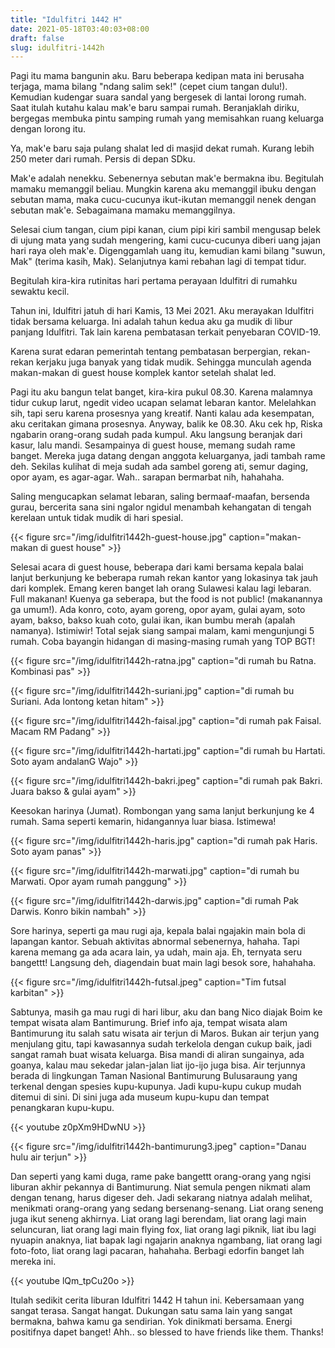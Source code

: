 ```yaml
---
title: "Idulfitri 1442 H"
date: 2021-05-18T03:40:03+08:00
draft: false
slug: idulfitri-1442h
---
```



Pagi itu mama bangunin aku. Baru beberapa kedipan mata ini berusaha terjaga, mama bilang "ndang salim sek!" (cepet cium tangan dulu!). Kemudian kudengar suara sandal yang bergesek di lantai lorong rumah. Saat itulah kutahu kalau mak'e baru sampai rumah. Beranjaklah diriku, bergegas membuka pintu samping rumah yang memisahkan ruang keluarga dengan lorong itu.

Ya, mak'e baru saja pulang shalat Ied di masjid dekat rumah. Kurang lebih 250 meter dari rumah. Persis di depan SDku.

Mak'e adalah nenekku. Sebenernya sebutan mak'e bermakna ibu. Begitulah mamaku memanggil beliau. Mungkin karena aku memanggil ibuku dengan sebutan mama, maka cucu-cucunya ikut-ikutan memanggil nenek dengan sebutan mak'e. Sebagaimana mamaku memanggilnya.

Selesai cium tangan, cium pipi kanan, cium pipi kiri sambil mengusap belek di ujung mata yang sudah mengering, kami cucu-cucunya diberi uang jajan hari raya oleh mak'e. Digenggamlah uang itu, kemudian kami bilang "suwun, Mak" (terima kasih, Mak). Selanjutnya kami rebahan lagi di tempat tidur.

Begitulah kira-kira rutinitas hari pertama perayaan Idulfitri di rumahku sewaktu kecil.

Tahun ini, Idulfitri jatuh di hari Kamis, 13 Mei 2021. Aku merayakan Idulfitri tidak bersama keluarga. Ini adalah tahun kedua aku ga mudik di libur panjang Idulfitri. Tak lain karena pembatasan terkait penyebaran COVID-19.

Karena surat edaran pemerintah tentang pembatasan berpergian, rekan-rekan kerjaku juga banyak yang tidak mudik. Sehingga munculah agenda makan-makan di guest house komplek kantor setelah shalat Ied.

Pagi itu aku bangun telat banget, kira-kira pukul 08.30. Karena malamnya tidur cukup larut, ngedit video ucapan selamat lebaran kantor. Melelahkan sih, tapi seru karena prosesnya yang kreatif. Nanti kalau ada kesempatan, aku ceritakan gimana prosesnya. Anyway, balik ke 08.30. Aku cek hp, Riska ngabarin orang-orang sudah pada kumpul. Aku langsung beranjak dari kasur, lalu mandi. Sesampainya di guest house, memang sudah rame banget. Mereka juga datang dengan anggota keluarganya, jadi tambah rame deh. Sekilas kulihat di meja sudah ada sambel goreng ati, semur daging, opor ayam, es agar-agar. Wah.. sarapan bermarbat nih, hahahaha.

Saling mengucapkan selamat lebaran, saling bermaaf-maafan, bersenda gurau, bercerita sana sini ngalor ngidul menambah kehangatan di tengah kerelaan untuk tidak mudik di hari spesial.

{{< figure src="/img/idulfitri1442h-guest-house.jpg" caption="makan-makan di guest house" >}}

Selesai acara di guest house, beberapa dari kami bersama kepala balai lanjut berkunjung ke beberapa rumah rekan kantor yang lokasinya tak jauh dari komplek. Emang keren banget lah orang Sulawesi kalau lagi lebaran. Full makanan! Kuenya ga seberapa, but the food is not public! (makanannya ga umum!). Ada konro, coto, ayam goreng, opor ayam, gulai ayam, soto ayam, bakso, bakso kuah coto, gulai ikan, ikan bumbu merah (apalah namanya). Istimiwir! Total sejak siang sampai malam, kami mengunjungi 5 rumah. Coba bayangin hidangan di masing-masing rumah yang TOP BGT!

{{< figure src="/img/idulfitri1442h-ratna.jpg" caption="di rumah bu Ratna. Kombinasi pas" >}}

{{< figure src="/img/idulfitri1442h-suriani.jpg" caption="di rumah bu Suriani. Ada lontong ketan hitam" >}}

{{< figure src="/img/idulfitri1442h-faisal.jpg" caption="di rumah pak Faisal. Macam RM Padang" >}}

{{< figure src="/img/idulfitri1442h-hartati.jpg" caption="di rumah bu Hartati. Soto ayam andalanG Wajo" >}}

{{< figure src="/img/idulfitri1442h-bakri.jpeg" caption="di rumah pak Bakri. Juara bakso & gulai ayam" >}}

Keesokan harinya (Jumat). Rombongan yang sama lanjut berkunjung ke 4 rumah. Sama seperti kemarin, hidangannya luar biasa. Istimewa!

{{< figure src="/img/idulfitri1442h-haris.jpg" caption="di rumah pak Haris. Soto ayam panas" >}}

{{< figure src="/img/idulfitri1442h-marwati.jpg" caption="di rumah bu Marwati. Opor ayam rumah panggung" >}}

{{< figure src="/img/idulfitri1442h-darwis.jpg" caption="di rumah Pak Darwis. Konro bikin nambah" >}}

Sore harinya, seperti ga mau rugi aja, kepala balai ngajakin main bola di lapangan kantor. Sebuah aktivitas abnormal sebenernya, hahaha. Tapi karena memang ga ada acara lain, ya udah, main aja. Eh, ternyata seru bangettt! Langsung deh, diagendain buat main lagi besok sore, hahahaha.

{{< figure src="/img/idulfitri1442h-futsal.jpeg" caption="Tim futsal karbitan" >}}

Sabtunya, masih ga mau rugi di hari libur, aku dan bang Nico diajak Boim ke tempat wisata alam Bantimurung. Brief info aja, tempat wisata alam Bantimurung itu salah satu wisata air terjun di Maros. Bukan air terjun yang menjulang gitu, tapi kawasannya sudah terkelola dengan cukup baik, jadi sangat ramah buat wisata keluarga. Bisa mandi di aliran sungainya, ada goanya, kalau mau sekedar jalan-jalan liat ijo-ijo juga bisa. Air terjunnya berada di lingkungan Taman Nasional Bantimurung Bulusaraung yang terkenal dengan spesies kupu-kupunya. Jadi kupu-kupu cukup mudah ditemui di sini. Di sini juga ada museum kupu-kupu dan tempat penangkaran kupu-kupu.

{{< youtube z0pXm9HDwNU >}}

{{< figure src="/img/idulfitri1442h-bantimurung3.jpeg" caption="Danau hulu air terjun" >}}

Dan seperti yang kami duga, rame pake bangettt orang-orang yang ngisi liburan akhir pekannya di Bantimurung. Niat semula pengen nikmati alam dengan tenang, harus digeser deh. Jadi sekarang niatnya adalah melihat, menikmati orang-orang yang sedang bersenang-senang. Liat orang seneng juga ikut seneng akhirnya. Liat orang lagi berendam, liat orang lagi main seluncuran, liat orang lagi main flying fox, liat orang lagi piknik, liat ibu lagi nyuapin anaknya, liat bapak lagi ngajarin anaknya ngambang, liat orang lagi foto-foto, liat orang lagi pacaran, hahahaha. Berbagi edorfin banget lah mereka ini.

{{< youtube lQm_tpCu20o >}}

Itulah sedikit cerita liburan Idulfitri 1442 H tahun ini. Kebersamaan yang sangat terasa. Sangat hangat. Dukungan satu sama lain yang sangat bermakna, bahwa kamu ga sendirian. Yok dinikmati bersama. Energi positifnya dapet banget! Ahh.. so blessed to have friends like them. Thanks!